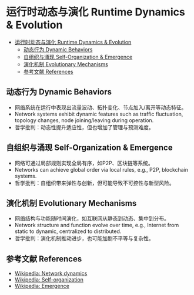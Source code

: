 # 运行时动态与演化 Runtime Dynamics & Evolution


<!-- TOC START -->

- [运行时动态与演化 Runtime Dynamics & Evolution](#运行时动态与演化-runtime-dynamics-evolution)
  - [动态行为 Dynamic Behaviors](#动态行为-dynamic-behaviors)
  - [自组织与涌现 Self-Organization & Emergence](#自组织与涌现-self-organization-emergence)
  - [演化机制 Evolutionary Mechanisms](#演化机制-evolutionary-mechanisms)
  - [参考文献 References](#参考文献-references)

<!-- TOC END -->

## 动态行为 Dynamic Behaviors

- 网络系统在运行中表现出流量波动、拓扑变化、节点加入/离开等动态特征。
- Network systems exhibit dynamic features such as traffic fluctuation, topology changes, node joining/leaving during operation.
- 哲学批判：动态性提升适应性，但也增加了管理与预测难度。

## 自组织与涌现 Self-Organization & Emergence

- 网络可通过局部规则实现全局有序，如P2P、区块链等系统。
- Networks can achieve global order via local rules, e.g., P2P, blockchain systems.
- 哲学批判：自组织带来弹性与创新，但可能导致不可控性与新型风险。

## 演化机制 Evolutionary Mechanisms

- 网络结构与功能随时间演化，如互联网从静态到动态、集中到分布。
- Network structure and function evolve over time, e.g., Internet from static to dynamic, centralized to distributed.
- 哲学批判：演化机制推动进步，也可能加剧不平等与复杂性。

## 参考文献 References

- [Wikipedia: Network dynamics](https://en.wikipedia.org/wiki/Network_dynamics)
- [Wikipedia: Self-organization](https://en.wikipedia.org/wiki/Self-organization)
- [Wikipedia: Emergence](https://en.wikipedia.org/wiki/Emergence)
